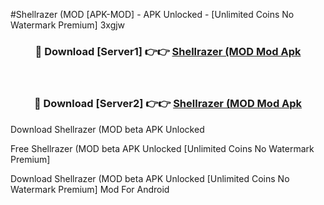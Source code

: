 #Shellrazer (MOD [APK-MOD] - APK Unlocked - [Unlimited Coins No Watermark Premium] 3xgjw



<div align="center">

<h3>🔴 Download [Server1] 👉👉 <a href="https://momento.my/?title=Shellrazer_(MOD">Shellrazer (MOD Mod Apk</a></h3><br>

<h3>🔴 Download [Server2] 👉👉 <a href="https://momento.my/?title=Shellrazer_(MOD">Shellrazer (MOD Mod Apk</a></h3>
</div>



Download Shellrazer (MOD beta APK Unlocked

Free Shellrazer (MOD beta APK Unlocked [Unlimited Coins No Watermark Premium]

Download Shellrazer (MOD beta APK Unlocked [Unlimited Coins No Watermark Premium] Mod For Android
